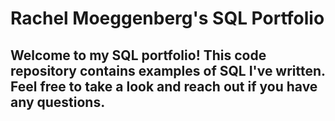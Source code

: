 # Rachel Moeggenberg's SQL Portfolio


## Welcome to my SQL portfolio! This code repository contains examples of SQL I've written. Feel free to take a look and reach out if you have any questions.
